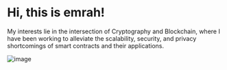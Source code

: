 # Hi, this is emrah!

My interests lie in the intersection of Cryptography and Blockchain, where I have been working to alleviate the scalability, security, and privacy shortcomings of smart contracts and their applications.

![image](https://media.giphy.com/media/mYhd1NHQkHmZLiqN7M/giphy.gif)



